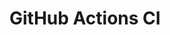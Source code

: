 # GitHub Actions CI





















































































































































































































































































































































































































































































































































































































































































































































































